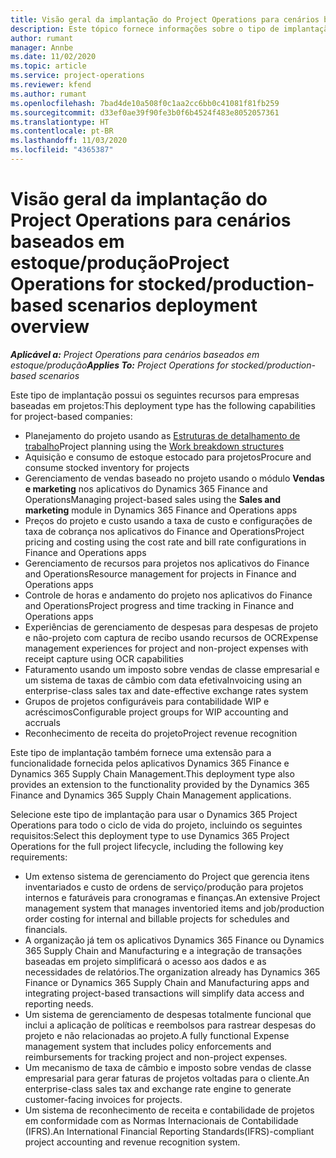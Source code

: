 ```yaml
---
title: Visão geral da implantação do Project Operations para cenários baseados em estoque/produção
description: Este tópico fornece informações sobre o tipo de implantação do Project Operations para cenários baseados em estoque/produção.
author: rumant
manager: Annbe
ms.date: 11/02/2020
ms.topic: article
ms.service: project-operations
ms.reviewer: kfend
ms.author: rumant
ms.openlocfilehash: 7bad4de10a508f0c1aa2cc6bb0c41081f81fb259
ms.sourcegitcommit: d33ef0ae39f90fe3b0f6b4524f483e8052057361
ms.translationtype: HT
ms.contentlocale: pt-BR
ms.lasthandoff: 11/03/2020
ms.locfileid: "4365387"
---
```

# <a name="project-operations-for-stockedproduction-based-scenarios-deployment-overview"></a><span data-ttu-id="fba97-103">Visão geral da implantação do Project Operations para cenários baseados em estoque/produção</span><span class="sxs-lookup"><span data-stu-id="fba97-103">Project Operations for stocked/production-based scenarios deployment overview</span></span>

<span data-ttu-id="fba97-104">_**Aplicável a:** Project Operations para cenários baseados em estoque/produção_</span><span class="sxs-lookup"><span data-stu-id="fba97-104">_**Applies To:** Project Operations for stocked/production-based scenarios_</span></span>


<span data-ttu-id="fba97-105">Este tipo de implantação possui os seguintes recursos para empresas baseadas em projetos:</span><span class="sxs-lookup"><span data-stu-id="fba97-105">This deployment type has the following capabilities for project-based companies:</span></span>

- <span data-ttu-id="fba97-106">Planejamento do projeto usando as [Estruturas de detalhamento de trabalho](work-breakdown-structures.md)</span><span class="sxs-lookup"><span data-stu-id="fba97-106">Project planning using the [Work breakdown structures](work-breakdown-structures.md)</span></span>
- <span data-ttu-id="fba97-107">Aquisição e consumo de estoque estocado para projetos</span><span class="sxs-lookup"><span data-stu-id="fba97-107">Procure and consume stocked inventory for projects</span></span>
- <span data-ttu-id="fba97-108">Gerenciamento de vendas baseado no projeto usando o módulo **Vendas e marketing** nos aplicativos do Dynamics 365 Finance and Operations</span><span class="sxs-lookup"><span data-stu-id="fba97-108">Managing project-based sales using the **Sales and marketing** module in Dynamics 365 Finance and Operations apps</span></span>
- <span data-ttu-id="fba97-109">Preços do projeto e custo usando a taxa de custo e configurações de taxa de cobrança nos aplicativos do Finance and Operations</span><span class="sxs-lookup"><span data-stu-id="fba97-109">Project pricing and costing using the cost rate and bill rate configurations in Finance and Operations apps</span></span>
- <span data-ttu-id="fba97-110">Gerenciamento de recursos para projetos nos aplicativos do Finance and Operations</span><span class="sxs-lookup"><span data-stu-id="fba97-110">Resource management for projects in Finance and Operations apps</span></span>
- <span data-ttu-id="fba97-111">Controle de horas e andamento do projeto nos aplicativos do Finance and Operations</span><span class="sxs-lookup"><span data-stu-id="fba97-111">Project progress and time tracking in Finance and Operations apps</span></span>
- <span data-ttu-id="fba97-112">Experiências de gerenciamento de despesas para despesas de projeto e não-projeto com captura de recibo usando recursos de OCR</span><span class="sxs-lookup"><span data-stu-id="fba97-112">Expense management experiences for project and non-project expenses with receipt capture using OCR capabilities</span></span>
- <span data-ttu-id="fba97-113">Faturamento usando um imposto sobre vendas de classe empresarial e um sistema de taxas de câmbio com data efetiva</span><span class="sxs-lookup"><span data-stu-id="fba97-113">Invoicing using an enterprise-class sales tax and date-effective exchange rates system</span></span>
- <span data-ttu-id="fba97-114">Grupos de projetos configuráveis para contabilidade WIP e acréscimos</span><span class="sxs-lookup"><span data-stu-id="fba97-114">Configurable project groups for WIP accounting and accruals</span></span>
- <span data-ttu-id="fba97-115">Reconhecimento de receita do projeto</span><span class="sxs-lookup"><span data-stu-id="fba97-115">Project revenue recognition</span></span>

<span data-ttu-id="fba97-116">Este tipo de implantação também fornece uma extensão para a funcionalidade fornecida pelos aplicativos Dynamics 365 Finance e Dynamics 365 Supply Chain Management.</span><span class="sxs-lookup"><span data-stu-id="fba97-116">This deployment type also provides an extension to the functionality provided by the Dynamics 365 Finance and Dynamics 365 Supply Chain Management applications.</span></span>

<span data-ttu-id="fba97-117">Selecione este tipo de implantação para usar o Dynamics 365 Project Operations para todo o ciclo de vida do projeto, incluindo os seguintes requisitos:</span><span class="sxs-lookup"><span data-stu-id="fba97-117">Select this deployment type to use Dynamics 365 Project Operations for the full project lifecycle, including the following key requirements:</span></span>

- <span data-ttu-id="fba97-118">Um extenso sistema de gerenciamento do Project que gerencia itens inventariados e custo de ordens de serviço/produção para projetos internos e faturáveis para cronogramas e finanças.</span><span class="sxs-lookup"><span data-stu-id="fba97-118">An extensive Project management system that manages inventoried items and job/production order costing for internal and billable projects for schedules and financials.</span></span>
- <span data-ttu-id="fba97-119">A organização já tem os aplicativos Dynamics 365 Finance ou Dynamics 365 Supply Chain and Manufacturing e a integração de transações baseadas em projeto simplificará o acesso aos dados e as necessidades de relatórios.</span><span class="sxs-lookup"><span data-stu-id="fba97-119">The organization already has Dynamics 365 Finance or Dynamics 365 Supply Chain and Manufacturing apps and integrating project-based transactions will simplify data access and reporting needs.</span></span>
- <span data-ttu-id="fba97-120">Um sistema de gerenciamento de despesas totalmente funcional que inclui a aplicação de políticas e reembolsos para rastrear despesas do projeto e não relacionadas ao projeto.</span><span class="sxs-lookup"><span data-stu-id="fba97-120">A fully functional Expense management system that includes policy enforcements and reimbursements for tracking project and non-project expenses.</span></span>
- <span data-ttu-id="fba97-121">Um mecanismo de taxa de câmbio e imposto sobre vendas de classe empresarial para gerar faturas de projetos voltadas para o cliente.</span><span class="sxs-lookup"><span data-stu-id="fba97-121">An enterprise-class sales tax and exchange rate engine to generate customer-facing invoices for projects.</span></span>
- <span data-ttu-id="fba97-122">Um sistema de reconhecimento de receita e contabilidade de projetos em conformidade com as Normas Internacionais de Contabilidade (IFRS).</span><span class="sxs-lookup"><span data-stu-id="fba97-122">An International Financial Reporting Standards(IFRS)-compliant project accounting and revenue recognition system.</span></span>

